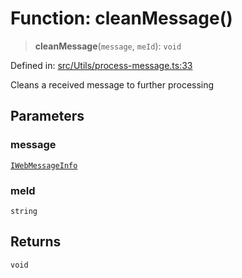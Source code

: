 # Function: cleanMessage()

> **cleanMessage**(`message`, `meId`): `void`

Defined in: [src/Utils/process-message.ts:33](https://github.com/Riders004/Tv/blob/3d6aaf6f3efb499dc9d0ca82bb24083bb45a8478/src/Utils/process-message.ts#L33)

Cleans a received message to further processing

## Parameters

### message

[`IWebMessageInfo`](../namespaces/proto/interfaces/IWebMessageInfo.md)

### meId

`string`

## Returns

`void`
